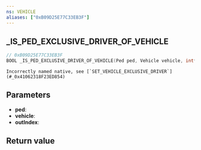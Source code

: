 ```yaml
---
ns: VEHICLE
aliases: ["0xB09D25E77C33EB3F"]
---
```

## _IS_PED_EXCLUSIVE_DRIVER_OF_VEHICLE

```c
// 0xB09D25E77C33EB3F
BOOL _IS_PED_EXCLUSIVE_DRIVER_OF_VEHICLE(Ped ped, Vehicle vehicle, int* outIndex);
```

```
Incorrectly named native, see [`SET_VEHICLE_EXCLUSIVE_DRIVER`](#_0x41062318F23ED854)
```

## Parameters
* **ped**: 
* **vehicle**: 
* **outIndex**: 

## Return value
